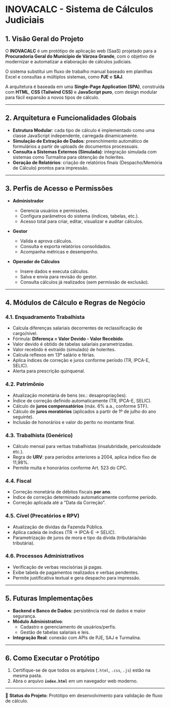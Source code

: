 # INOVACALC - Sistema de Cálculos Judiciais

## 1. Visão Geral do Projeto
O **INOVACALC** é um protótipo de aplicação web (SaaS) projetado para a **Procuradoria Geral do Município de Várzea Grande**, com o objetivo de modernizar e automatizar a elaboração de cálculos judiciais.  

O sistema substitui um fluxo de trabalho manual baseado em planilhas Excel e consultas a múltiplos sistemas, como **PJE** e **SAJ**.  

A arquitetura é baseada em uma **Single-Page Application (SPA)**, construída com **HTML**, **CSS (Tailwind CSS)** e **JavaScript puro**, com design modular para fácil expansão a novos tipos de cálculo.

---

## 2. Arquitetura e Funcionalidades Globais
- **Estrutura Modular**: cada tipo de cálculo é implementado como uma classe JavaScript independente, carregada dinamicamente.  
- **Simulação de Extração de Dados**: preenchimento automático de formulários a partir de uploads de documentos processuais.  
- **Consulta a Sistemas Externos (Simulada)**: integração simulada com sistemas como Turmalina para obtenção de holerites.  
- **Geração de Relatórios**: criação de relatórios finais (Despacho/Memória de Cálculo) prontos para impressão.  

---

## 3. Perfis de Acesso e Permissões
- **Administrador**
  - Gerencia usuários e permissões.  
  - Configura parâmetros do sistema (índices, tabelas, etc.).  
  - Acesso total para criar, editar, visualizar e auditar cálculos.  

- **Gestor**
  - Valida e aprova cálculos.  
  - Consulta e exporta relatórios consolidados.  
  - Acompanha métricas e desempenho.  

- **Operador de Cálculos**
  - Insere dados e executa cálculos.  
  - Salva e envia para revisão do gestor.  
  - Consulta cálculos já realizados (sem permissão de exclusão).  

---

## 4. Módulos de Cálculo e Regras de Negócio

### 4.1. Enquadramento Trabalhista
- Calcula diferenças salariais decorrentes de reclassificação de cargo/nível.  
- Fórmula: **Diferença = Valor Devido - Valor Recebido**.  
- Valor devido é obtido de tabelas salariais parametrizadas.  
- Valor recebido é extraído (simulado) de holerites.  
- Calcula reflexos em 13º salário e férias.  
- Aplica índices de correção e juros conforme período (TR, IPCA-E, SELIC).  
- Alerta para prescrição quinquenal.  

### 4.2. Patrimônio
- Atualização monetária de bens (ex.: desapropriações).  
- Índice de correção definido automaticamente (TR, IPCA-E, SELIC).  
- Cálculo de **juros compensatórios** (máx. 6% a.a., conforme STF).  
- Cálculo de **juros moratórios** (aplicados a partir de 1º de julho do ano seguinte).  
- Inclusão de honorários e valor do perito no montante final.  

### 4.3. Trabalhista (Genérico)
- Cálculo mensal para verbas trabalhistas (insalubridade, periculosidade etc.).  
- Regra de **URV**: para períodos anteriores a 2004, aplica índice fixo de 11,98%.  
- Permite multa e honorários conforme Art. 523 do CPC.  

### 4.4. Fiscal
- Correção monetária de débitos fiscais **por ano**.  
- Índice de correção determinado automaticamente conforme período.  
- Correção aplicada até a "Data da Correção".  

### 4.5. Cível (Precatórios e RPV)
- Atualização de dívidas da Fazenda Pública.  
- Aplica cadeia de índices (TR → IPCA-E → SELIC).  
- Parametrização de juros de mora e tipo da dívida (tributária/não tributária).  

### 4.6. Processos Administrativos
- Verificação de verbas rescisórias já pagas.  
- Exibe tabela de pagamentos realizados e verbas pendentes.  
- Permite justificativa textual e gera despacho para impressão.  

---

## 5. Futuras Implementações
- **Backend e Banco de Dados**: persistência real de dados e maior segurança.  
- **Módulo Administrativo**:
  - Cadastro e gerenciamento de usuários/perfis.  
  - Gestão de tabelas salariais e leis.  
- **Integração Real**: conexão com APIs de PJE, SAJ e Turmalina.  

---

## 6. Como Executar o Protótipo
1. Certifique-se de que todos os arquivos (`.html`, `.css`, `.js`) estão na mesma pasta.  
2. Abra o arquivo **`index.html`** em um navegador web moderno.  

---

📌 **Status do Projeto**: Protótipo em desenvolvimento para validação de fluxo de cálculo.  
